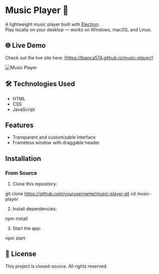 # Music Player 🎵

A lightweight music player built with [Electron](https://www.electronjs.org/).  
Play locally on your desktop — works on Windows, macOS, and Linux.

## 🌐 Live Demo

Check out the live site here: [https://bianca574.github.io/music-player/]

![Music Player](images/screenshot.jpg)

## 🛠️ Technologies Used

- HTML
- CSS
- JavaScript

## Features

- Transparent and customizable interface
- Frameless window with draggable header

## Installation

### From Source

1. Clone this repository:

git clone https://github.com/yourusername/music-player.git
cd music-player

2. Install dependencies:

npm install

3. Start the app:

npm start

## 📄 License

This project is closed-source. All rights reserved.
